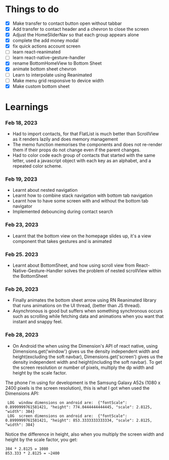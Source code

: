 # Things to do

- [x] Make transfer to contact button open without tabbar
- [x] Add transfer to contact header and a chevron to close the screen
- [x] Adjust the HomeSliderNav so that each group appears alone
- [x] complete the add money modal
- [x] fix quick actions account screen
- [ ] learn react-reanimated
- [ ] learn react-native-gesture-handler
- [x] rename BottomHomeView to Bottom Sheet
- [x] animate bottom sheet chevron
- [ ] Learn to interpolate using Reanimated
- [ ] Make menu grid responsive to device width
- [x] Make custom bottom sheet

# Learnings

### Feb 18, 2023

- Had to import contacts, for that FlatList is much better than ScrollView as it renders lazily and does memory management
- The memo function memorises the components and does not re-render them if their props do not change even if the parent changes.
- Had to color code each group of contacts that started with the same letter, used a javascript object with each key as an alphabet, and a repeated color scheme.

### Feb 19, 2023

- Learnt about nested navigation
- Learnt how to combine stack navigation with bottom tab navigation
- Learnt how to have some screen with and without the bottom tab navigator
- Implemented debouncing during contact search

### Feb 23, 2023

- Learnt that the bottom view on the homepage slides up, it's a view component that takes gestures and is animated

### Feb 25. 2023

- Learnt about BottomSheet, and how using scroll view from React-Native-Gesture-Handler solves the problem of nested scrollView within the BottomSheet

### Feb 26, 2023

- Finally animates the bottom sheet arrow using RN Reanimated library that runs animations on the UI thread, (better than JS thread).
- Asynchronous is good but suffers when something synchronous occurs such as scrolling while fetching data and animations when you want that instant and snappy feel.

### Feb 28, 2023

- On Android the when using the Dimension's API of react native, using Dimensions.get('window') gives us the density independent width and height(excluding the soft navbar), Dimensions.get('screen') gives us the density independent width and height(including the soft navbar). To get the screen resolution or number of pixels, multiply the dp width and height by the scale factor.

The phone I'm using for development is the Samsung Galaxy A52s (1080 x 2400 pixels is the screen resolution),
this is what I got when used the Dimensions API:

```
 LOG  window dimensions on android are:  {"fontScale": 0.8999999761581421, "height": 774.0444444444445, "scale": 2.8125, "width": 384}
 LOG  screen dimensions on android are:  {"fontScale": 0.8999999761581421, "height": 853.3333333333334, "scale": 2.8125, "width": 384}
```

Notice the difference in height, also when you multiply the screen width and height by the scale factor, you get:

```
384 * 2.8125 = 1080
853.333 * 2.8125 = ~2400
```
